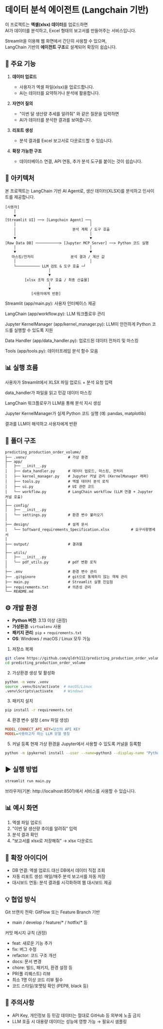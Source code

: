 # 데이터 분석 에이전트 (Langchain 기반)

이 프로젝트는 **엑셀(xlsx) 데이터**를 업로드하면  
AI가 데이터를 분석하고, Excel 형태의 보고서를 만들어주는 서비스입니다.  

Streamlit을 이용해 웹 화면에서 간단히 사용할 수 있으며,  
LangChain 기반의 **에이전트 구조**로 설계되어 확장이 쉽습니다.  

## 🚀 주요 기능
1. **데이터 업로드**
   - 사용자가 엑셀 파일(xlsx)을 업로드합니다.
   - AI는 데이터를 요약하거나 분석에 활용합니다.

2. **자연어 질의**
   - "이번 달 생산량 추세를 알려줘" 와 같은 질문을 입력하면
   - AI가 데이터를 분석한 결과를 보여줍니다.

3. **리포트 생성**
   - 분석 결과를 Excel 보고서로 다운로드할 수 있습니다.

4. **확장 가능한 구조**
   - 데이터베이스 연결, API 연동, 추가 분석 도구를 붙이는 것이 쉽습니다.

## 🔧 아키텍처

본 프로젝트는 LangChain 기반 AI Agent로, 생산 데이터(XLSX)를 분석하고 인사이트를 제공합니다.

```
[사용자] 
    │
    ▼
[Streamlit UI] ──> [Langchain Agent] ──┐
    │                                  │
    │                          분석 계획 / 도구 호출
    │                                  │
    ▼                                  ▼
[Raw Data DB] ───────────> [Jupyter MCP Server] ──> Python 코드 실행
    │                                  │
    ▼                                  ▼
   마스킹/전처리                 분석 결과 / 계산 값
    │                                  │
    └─────────── LLM 검토 & 도구 호출 ─┘
                    │
                    ▼
         [xlsx 조작 도구 호출 / 최종 산출물]
                    │
                    ▼
            [사용자에게 반환]
```

Streamlit (app/main.py): 사용자 인터페이스 제공

LangChain (app/workflow.py): LLM 워크플로우 관리

Jupyter KernelManager (app/kernel_manager.py): LLM이 안전하게 Python 코드를 실행할 수 있도록 지원

Data Handler (app/data_handler.py): 업로드된 데이터 전처리 및 마스킹

Tools (app/tools.py): 데이터프레임 분석 함수 모음

## 📊 실행 흐름

사용자가 Streamlit에서 XLSX 파일 업로드 + 분석 요청 입력

data_handler가 파일을 읽고 민감 데이터 마스킹

LangChain 워크플로우가 LLM을 통해 분석 지시 생성

Jupyter KernelManager가 실제 Python 코드 실행 (예: pandas, matplotlib)

결과를 LLM이 해석하고 사용자에게 반환

## 📂 폴더 구조
```
predicting_production_order_volume/
├── .venv/                   # 가상 환경
├── app/
│   ├── __init__.py
│   ├── data_handler.py      # 데이터 업로드, 마스킹, 전처리
│   ├── kernel_manager.py    # Jupyter 커널 관리 (KernelManager 래퍼)
│   ├── tools.py             # 엑셀 데이터 분석 로직
│   ├── ui.py                # UI 관련 코드
│   └── workflow.py          # LangChain workflow (LLM 연결 + Jupyter 커널 호출)
│
├── config/
│   ├── __init__.py
│   └── settings.py          # 환경 변수 불러오기
│
├── design/                  # 설계 문서
│   └── Softward_requirements_Specification.xlsx          # 요구사항명세서
│
├── output/                  # 결과물
│
├── utils/
│   ├── __init__.py
│   └── pdf_utils.py         # pdf 변환 로직
│
├── .env                     # 환경 변수 관리
├── .gitginore               # git으로 통제하지 않는 객체 관리
├── main.py                  # Streamlit 실행 진입점
├── requirements.txt         # 의존성 관리
└── README.md                
```


## ⚙️ 개발 환경

- **Python 버전**: 3.13 이상 (권장)  
- **가상환경**: `virtualenv` 사용  
- **패키지 관리**: `pip` + `requirements.txt`  
- **OS**: Windows / macOS / Linux 모두 가능  

1. 저장소 복제
```bash
git clone https://github.com/qldrh112/predicting_production_order_volume.git
cd predicting_production_order_volume
```

2. 가상환경 생성 및 활성화

``` bash
python -m venv .venv
source .venv/bin/activate  # macOS/Linux
.venv\Scripts\activate     # Windows
```

3. 패키지 설치

``` bash
pip install -r requirements.txt
``` 

4. 환경 변수 설정 (.env 파일 생성)
```ini
MODEL_CONNECT_API_KEY=당신의 API KEY
MODEL=사용하고자 하는 LLM 모델 명칭
```

5. 커널 등록
현재 가상 환경을 Jupyter에서 사용할 수 있도록 커널을 등록함
``` bash
python -m ipykernel install --user --name=python3 --display-name "Python 3 (.venv)"
```

## ▶️ 실행 방법
``` bash
streamlit run main.py
```

브라우저(기본: http://localhost:8501)에서 서비스를 사용할 수 있습니다.


## 📊 예시 화면
1. 엑셀 파일 업로드
2. "이번 달 생산량 추이를 알려줘" 입력
3. 분석 결과 확인
4. "보고서를 xlsx로 저장해줘" → xlsx 다운로드

## 🔧 확장 아이디어
- DB 연결: 엑셀 업로드 대신 DB에서 데이터 직접 조회
- 자동 리포트 생성: 매일/매주 분석 보고서를 자동 저장
- 대시보드 연동: 분석 결과를 시각화하여 웹 대시보드 제공

## 💡 협업 방식

Git 브랜치 전략: GitFlow 또는 Feature Branch 기반
- main / develop / feature/* / hotfix/* 등  

커밋 메시지 규칙 (권장)
- feat: 새로운 기능 추가
- fix: 버그 수정
- refactor: 코드 구조 개선
- docs: 문서 변경
- chore: 빌드, 패키지, 환경 설정 등
- PR(풀 리퀘스트) 리뷰
- 최소 1명 이상 코드 리뷰 필수
- 코드 스타일/포맷팅 확인 (PEP8, black 등)

## 📌 주의사항
- API Key, 개인정보 등 민감 데이터는 절대로 GitHub 등 외부에 노출 금지
- LLM 호출 시 대용량 데이터는 성능에 영향 가능 → 필요시 샘플링